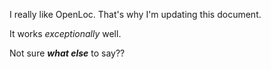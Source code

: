 I really like OpenLoc. That's why I'm updating this document.

It works *exceptionally* well.

Not sure ***what else*** to say??
